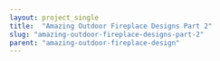 ```yaml
---
layout: project_single
title:  "Amazing Outdoor Fireplace Designs Part 2"
slug: "amazing-outdoor-fireplace-designs-part-2"
parent: "amazing-outdoor-fireplace-design"
---
```

 